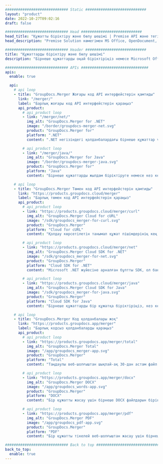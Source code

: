 ```yaml
---
############################# Static ############################
layout: "product"
date: 2022-10-27T09:02:16
draft: false

############################# Head ############################
head_title: "Құжатты біріктіру және бөлу шешімі | Premise API және тегін қолданба"
head_description: "Premise Solution көмегімен MS Office, OpenDocument, PDF кескіндерін және басқа файл пішімдерін біріктіріңіз және бөліңіз немесе онлайн құжатты біріктіру және бөлу қолданбасын пайдаланыңыз."

############################# Header ############################
title: "Құжаттарды біріктіру және бөлу шешімі"
description: "Бірнеше құжаттарды оңай біріктіріңіз немесе Microsoft Office, OpenOffice, PDF және басқа құжаттарды беттерге бөліңіз."

############################# APIs ###############################
apis:
  enable: true

  api:
    # api loop
    - title: "GroupDocs.Merger Жоғары код API интерфейстерін қамтиды"
      link: "/merger/"
      label: "Барлық жоғары код API интерфейстерін қараңыз"
      api_product:
        # api_product loop
        - link: "/merger/net/"
          img_alt: "GroupDocs.Merger for .NET"
          image: "/border/groupdocs-merger-net.svg"
          product: "GroupDocs.Merger for"
          platform: ".NET"
          content: ".NET негізіндегі қолданбалардағы бірнеше құжаттар үшін жылдам бөлу және біріктіру мүмкіндігін іске асыруға көмектесетін Premise API интерфейсінде."

        # api_product loop
        - link: "/merger/java/"
          img_alt: "GroupDocs.Merger for Java"
          image: "/border/groupdocs-merger-java.svg"
          product: "GroupDocs.Merger for"
          platform: "Java"
          content: "Бірнеше құжаттарды жылдам біріктіруге немесе кез келген құжатты Java негізіндегі қолданбаларыңыздағы беттерге бөлуге арналған жергілікті Java API интерфейстері."

    # api loop
    - title: "GroupDocs.Merger Төмен код API интерфейстерін қамтиды"
      link: "https://products.groupdocs.cloud/merger"
      label: "Барлық төмен код API интерфейстерін қараңыз"
      api_product:
        # api_product loop
        - link: "https://products.groupdocs.cloud/merger/curl"
          img_alt: "GroupDocs.Merger Cloud for cURL"
          image: "/sdk/groupdocs_merger-for-curl.svg"
          product: "GroupDocs.Merger"
          platform: "Cloud for cURL"
          content: "Қолдау көрсетілетін танымал құжат пішімдерінің кең ауқымында құжаттарды біріктіру және бөлу үшін RESTful құжатты біріктіруге арналған қарапайым cURL пәрмендері Cloud API."

        # api_product loop
        - link: "https://products.groupdocs.cloud/merger/net"
          img_alt: "GroupDocs.Merger Cloud SDK for .NET"
          image: "/sdk/groupdocs_merger-for-net.svg"
          product: "GroupDocs.Merger"
          platform: "Cloud SDK for .NET"
          content: "Microsoft .NET жүйесіне арналған бұлтты SDK, ол бағдарламашыларға .NET негізіндегі қолданбаларында бірнеше құжаттар үшін жылдам біріктіру және бөлу мүмкіндігін енгізуге көмектеседі."

        # api_product loop
        - link: "https://products.groupdocs.cloud/merger/java"
          img_alt: "GroupDocs.Merger Cloud SDK for Java"
          image: "/sdk/groupdocs_merger-for-java.svg"
          product: "GroupDocs.Merger"
          platform: "Cloud SDK for Java"
          content: "Бірнеше құжаттарды бір құжатқа біріктіріңіз, кез келген құжатты бірнешеге бөліңіз, Java қолданбаларында бет бағытын өзгертіңіз, ауыстырыңыз немесе өзгертіңіз."

    # api loop
    - title: "GroupDocs.Merger Код қолданбалары жоқ"
      link: "https://products.groupdocs.app/merger"
      label: "Барлық кодсыз қолданбаларды қараңыз"
      api_product:
        # api_product loop
        - link: "https://products.groupdocs.app/merger/total"
          img_alt: "GroupDocs.Merger Total"
          image: "/app/groupdocs_merger-app.svg"
          product: "GroupDocs.Merger"
          platform: "Total"
          content: "Таңдаулы веб-шолғыштан шықпай-ақ 30-дан астам файл түрлерін біріктіру үшін біздің тегін онлайн қолданбамызды қолданып көріңіз."

        # api_product loop
        - link: "https://products.groupdocs.app/merger/docx"
          img_alt: "GroupDocs.Merger DOCX"
          image: "/app/groupdocs_words-app.svg"
          product: "GroupDocs.Merger"
          platform: "DOCX"
          content: "Бір құжатты жасау үшін бірнеше DOCX файлдарын біріктіріңіз."

        # api_product loop
        - link: "https://products.groupdocs.app/merger/pdf"
          img_alt: "GroupDocs.Merger PDF"
          image: "/app/groupdocs_pdf-app.svg"
          product: "GroupDocs.Merger"
          platform: "PDF"
          content: "Бір құжатты тікелей веб-шолғыштан жасау үшін бірнеше PDF файлдарын біріктіріңіз."

############################# Back to top ###############################
back_to_top:
  enable: true
---
```

